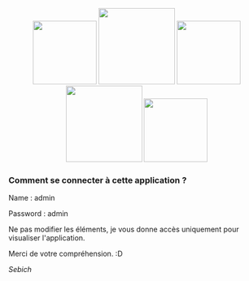 <p style="text-align:center">
<img width="125" height="125" src="https://pluralsight.imgix.net/paths/path-icons/angular-14a0f6532f.png"/>
<img width="150" height="150" src="https://assets.pokemon.com/assets/cms2/img/pokedex/full/001.png")/>
<img width="125" height="125" src="https://pluralsight.imgix.net/paths/path-icons/angular-14a0f6532f.png"/>
<img width="150" height="150" src="http://assets.pokemon.com/assets/cms2/img/pokedex/detail/025.png")/>
<img width="125" height="125" src="https://pluralsight.imgix.net/paths/path-icons/angular-14a0f6532f.png"/>
</p>

### Comment se connecter à cette application ? ###
Name : admin

Password : admin

Ne pas modifier les éléments, je vous donne accès uniquement pour visualiser l'application.

Merci de votre compréhension. :D

*Sebich*
